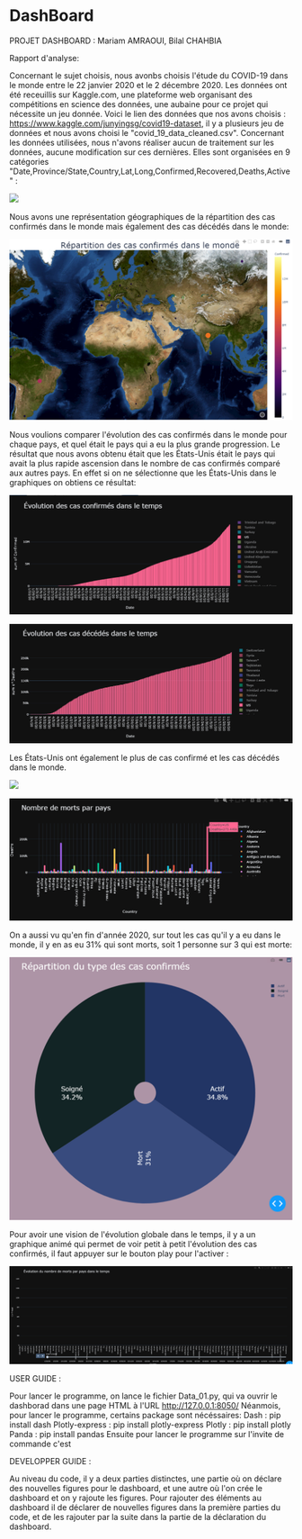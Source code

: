# DashBoard
PROJET DASHBOARD : Mariam AMRAOUI, Bilal CHAHBIA




Rapport d'analyse:

Concernant le sujet choisis, nous avonbs choisis l'étude du COVID-19 dans le monde entre le 22 janvier 2020 et le 2 décembre 2020. 
Les données ont été receuillis sur Kaggle.com, une plateforme web organisant des compétitions en science des données, une aubaine pour ce projet qui nécessite un jeu donnée.
Voici le lien des données que nos avons choisis : https://www.kaggle.com/junyingsg/covid19-dataset, il y a plusieurs jeu de données et nous avons choisi le 
"covid_19_data_cleaned.csv". Concernant les données utilisées, nous n'avons réaliser aucun de traitement sur les données, aucune modification sur ces dernières.
Elles sont organisées en 9 catégories "Date,Province/State,Country,Lat,Long,Confirmed,Recovered,Deaths,Active" :

![](images/données.PNG)


Nous avons une représentation géographiques de la répartition des cas confirmés dans le monde mais également des cas décédés dans le monde:

![](images/carte_repartition_des_cas_confirmes_.PNG)

Nous voulions comparer l'évolution des cas confirmés dans le monde pour chaque pays, et quel était le pays qui a eu la plus grande progression.
Le résultat que nous avons obtenu était que les États-Unis était le pays qui avait la plus rapide ascension dans le nombre de cas confirmés comparé aux autres pays.
En effet si on ne sélectionne que les États-Unis dans le graphiques on obtiens ce résultat:

![](images/cas_confirme_USA.PNG)

![](images/Cas_USA_morts.PNG)

Les États-Unis ont également le plus de cas confirmé et les cas décédés dans le monde.

![](images/Nombre_USA_Confirmé.PNG)

![](images/Nombre_USA_Morts.PNG)

On a aussi vu qu'en fin d'année 2020, sur tout les cas qu'il y a eu dans le monde, il y en as eu 31% qui sont morts, soit 1 personne sur 3 qui est morte:

![](images/Repartition_covid.PNG)



Pour avoir une vision de l'évolution globale dans le temps, il y a un graphique animé qui permet de voir petit à petit l'évolution des cas confirmés, il faut appuyer sur le bouton play pour l'activer :

![](images/evolution.PNG)




USER GUIDE :

Pour lancer le programme, on lance le fichier Data_01.py, qui va ouvrir le dashborad dans une page HTML  à l'URL http://127.0.0.1:8050/
Néanmois, pour lancer le programme, certains package sont nécéssaires:
Dash : pip install dash
Plotly-express : pip install plotly-express
Plotly : pip install plotly
Panda : pip install pandas
Ensuite pour lancer le programme sur l'invite de commande c'est 



DEVELOPPER GUIDE :

Au niveau du code, il y a deux parties distinctes, une partie où on déclare des nouvelles figures pour le dashboard,
et une autre où l'on crée le dashboard et on y rajoute les figures.
Pour rajouter des éléments au dashboard il de déclarer de nouvelles figures dans la première parties du code, et de les 
rajouter par la suite dans la partie de la déclaration du dashboard.
	

